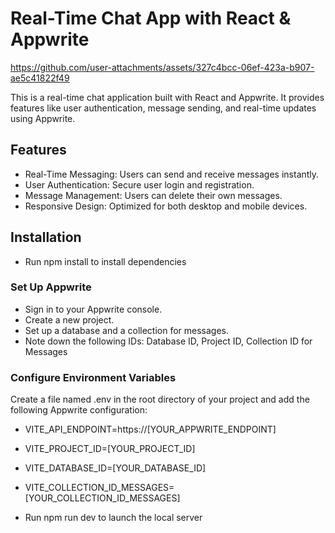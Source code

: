 # Real-Time Chat App with React & Appwrite

https://github.com/user-attachments/assets/327c4bcc-06ef-423a-b907-ae5c41822f49

This is a real-time chat application built with React and Appwrite. It provides features like user authentication, message sending, and real-time updates using Appwrite.

## Features

- Real-Time Messaging: Users can send and receive messages instantly.
- User Authentication: Secure user login and registration.
- Message Management: Users can delete their own messages.
- Responsive Design: Optimized for both desktop and mobile devices.

## Installation

  - Run npm install to install dependencies

  ### Set Up Appwrite
  
  - Sign in to your Appwrite console.
  - Create a new project.
  - Set up a database and a collection for messages.
  - Note down the following IDs: Database ID, Project ID, Collection ID for Messages
 
  ### Configure Environment Variables
  
  Create a file named .env in the root directory of your project and add the following Appwrite configuration:
  
  - VITE_API_ENDPOINT=https://[YOUR_APPWRITE_ENDPOINT]
  - VITE_PROJECT_ID=[YOUR_PROJECT_ID]
  - VITE_DATABASE_ID=[YOUR_DATABASE_ID]
  - VITE_COLLECTION_ID_MESSAGES=[YOUR_COLLECTION_ID_MESSAGES]

- Run npm run dev to launch the local server
